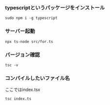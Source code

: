 ### typescriptというパッケージをインストール
```
sudo npm i -g typescript
```
### サーバー起動
```
npx ts-node src/for.ts
```


### バージョン確認
```
tsc -v
```
### コンパイルしたいファイル名
ここではindex.tsx
```
tsc index.ts
```

